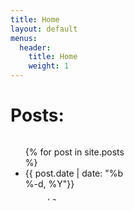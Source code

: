 ```yaml
---
title: Home
layout: default
menus:
  header:
    title: Home
    weight: 1
---
```


# Posts:
<div id="target" style="overflow: scroll; width: 200px; height: 100px;">

  <ul class="post-list">
    {% for post in site.posts %}
      <li>
        <span class="post-meta">{{ post.date | date: "%b %-d, %Y"}}</span>

        <h2>
          <a class="post-link" href="{{ post.url | relative_url }}">{{ post.title | escape }}</a>
        </h2>
    {% endfor %}
</div>
